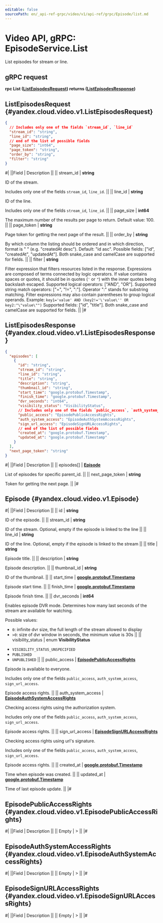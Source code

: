 ```yaml
---
editable: false
sourcePath: en/_api-ref-grpc/video/v1/api-ref/grpc/Episode/list.md
---
```


# Video API, gRPC: EpisodeService.List

List episodes for stream or line.

## gRPC request

**rpc List ([ListEpisodesRequest](#yandex.cloud.video.v1.ListEpisodesRequest)) returns ([ListEpisodesResponse](#yandex.cloud.video.v1.ListEpisodesResponse))**

## ListEpisodesRequest {#yandex.cloud.video.v1.ListEpisodesRequest}

```json
{
  // Includes only one of the fields `stream_id`, `line_id`
  "stream_id": "string",
  "line_id": "string",
  // end of the list of possible fields
  "page_size": "int64",
  "page_token": "string",
  "order_by": "string",
  "filter": "string"
}
```

#|
||Field | Description ||
|| stream_id | **string**

ID of the stream.

Includes only one of the fields `stream_id`, `line_id`. ||
|| line_id | **string**

ID of the line.

Includes only one of the fields `stream_id`, `line_id`. ||
|| page_size | **int64**

The maximum number of the results per page to return.
Default value: 100. ||
|| page_token | **string**

Page token for getting the next page of the result. ||
|| order_by | **string**

By which column the listing should be ordered and in which direction,
format is "<field> <order>" (e.g. "createdAt desc").
Default: "id asc".
Possible fields: ["id", "createdAt", "updatedAt"].
Both snake_case and camelCase are supported for fields. ||
|| filter | **string**

Filter expression that filters resources listed in the response.
Expressions are composed of terms connected by logic operators.
If value contains spaces or quotes,
it should be in quotes (`'` or `"`) with the inner quotes being backslash escaped.
Supported logical operators: ["AND", "OR"].
Supported string match operators: ["=", "!=", ":"].
Operator ":" stands for substring matching.
Filter expressions may also contain parentheses to group logical operands.
Example: `key1='value' AND (key2!='\'value\'' OR key2:"\"value\"")`
Supported fields: ["id", "title"].
Both snake_case and camelCase are supported for fields. ||
|#

## ListEpisodesResponse {#yandex.cloud.video.v1.ListEpisodesResponse}

```json
{
  "episodes": [
    {
      "id": "string",
      "stream_id": "string",
      "line_id": "string",
      "title": "string",
      "description": "string",
      "thumbnail_id": "string",
      "start_time": "google.protobuf.Timestamp",
      "finish_time": "google.protobuf.Timestamp",
      "dvr_seconds": "int64",
      "visibility_status": "VisibilityStatus",
      // Includes only one of the fields `public_access`, `auth_system_access`, `sign_url_access`
      "public_access": "EpisodePublicAccessRights",
      "auth_system_access": "EpisodeAuthSystemAccessRights",
      "sign_url_access": "EpisodeSignURLAccessRights",
      // end of the list of possible fields
      "created_at": "google.protobuf.Timestamp",
      "updated_at": "google.protobuf.Timestamp"
    }
  ],
  "next_page_token": "string"
}
```

#|
||Field | Description ||
|| episodes[] | **[Episode](#yandex.cloud.video.v1.Episode)**

List of episodes for specific parent_id. ||
|| next_page_token | **string**

Token for getting the next page. ||
|#

## Episode {#yandex.cloud.video.v1.Episode}

#|
||Field | Description ||
|| id | **string**

ID of the episode. ||
|| stream_id | **string**

ID of the stream. Optional, empty if the episode is linked to the line ||
|| line_id | **string**

ID of the line. Optional, empty if the episode is linked to the stream ||
|| title | **string**

Episode title. ||
|| description | **string**

Episode description. ||
|| thumbnail_id | **string**

ID of the thumbnail. ||
|| start_time | **[google.protobuf.Timestamp](https://developers.google.com/protocol-buffers/docs/reference/google.protobuf#timestamp)**

Episode start time. ||
|| finish_time | **[google.protobuf.Timestamp](https://developers.google.com/protocol-buffers/docs/reference/google.protobuf#timestamp)**

Episode finish time. ||
|| dvr_seconds | **int64**

Enables episode DVR mode.
Determines how many last seconds of the stream are available for watching.

Possible values:
* `0`: infinite dvr size, the full length of the stream allowed to display
* `>0`: size of dvr window in seconds, the minimum value is 30s ||
|| visibility_status | enum **VisibilityStatus**

- `VISIBILITY_STATUS_UNSPECIFIED`
- `PUBLISHED`
- `UNPUBLISHED` ||
|| public_access | **[EpisodePublicAccessRights](#yandex.cloud.video.v1.EpisodePublicAccessRights)**

Episode is available to everyone.

Includes only one of the fields `public_access`, `auth_system_access`, `sign_url_access`.

Episode access rights. ||
|| auth_system_access | **[EpisodeAuthSystemAccessRights](#yandex.cloud.video.v1.EpisodeAuthSystemAccessRights)**

Checking access rights using the authorization system.

Includes only one of the fields `public_access`, `auth_system_access`, `sign_url_access`.

Episode access rights. ||
|| sign_url_access | **[EpisodeSignURLAccessRights](#yandex.cloud.video.v1.EpisodeSignURLAccessRights)**

Checking access rights using url's signature.

Includes only one of the fields `public_access`, `auth_system_access`, `sign_url_access`.

Episode access rights. ||
|| created_at | **[google.protobuf.Timestamp](https://developers.google.com/protocol-buffers/docs/reference/google.protobuf#timestamp)**

Time when episode was created. ||
|| updated_at | **[google.protobuf.Timestamp](https://developers.google.com/protocol-buffers/docs/reference/google.protobuf#timestamp)**

Time of last episode update. ||
|#

## EpisodePublicAccessRights {#yandex.cloud.video.v1.EpisodePublicAccessRights}

#|
||Field | Description ||
|| Empty | > ||
|#

## EpisodeAuthSystemAccessRights {#yandex.cloud.video.v1.EpisodeAuthSystemAccessRights}

#|
||Field | Description ||
|| Empty | > ||
|#

## EpisodeSignURLAccessRights {#yandex.cloud.video.v1.EpisodeSignURLAccessRights}

#|
||Field | Description ||
|| Empty | > ||
|#